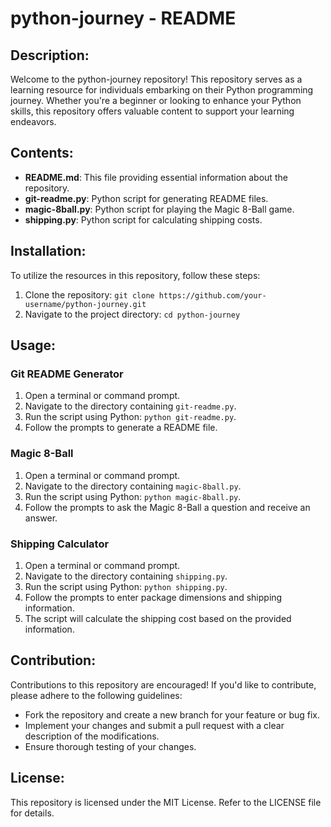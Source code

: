# python-journey - README

## **Description:**

Welcome to the python-journey repository! This repository serves as a learning resource for individuals embarking on their Python programming journey. Whether you're a beginner or looking to enhance your Python skills, this repository offers valuable content to support your learning endeavors.

## **Contents:**

- **README.md**: This file providing essential information about the repository.
- **git-readme.py**: Python script for generating README files.
- **magic-8ball.py**: Python script for playing the Magic 8-Ball game.
- **shipping.py**: Python script for calculating shipping costs.

## **Installation:**

To utilize the resources in this repository, follow these steps:

1. Clone the repository: `git clone https://github.com/your-username/python-journey.git`
2. Navigate to the project directory: `cd python-journey`

## **Usage:**

### Git README Generator

1. Open a terminal or command prompt.
2. Navigate to the directory containing `git-readme.py`.
3. Run the script using Python: `python git-readme.py`.
4. Follow the prompts to generate a README file.

### Magic 8-Ball

1. Open a terminal or command prompt.
2. Navigate to the directory containing `magic-8ball.py`.
3. Run the script using Python: `python magic-8ball.py`.
4. Follow the prompts to ask the Magic 8-Ball a question and receive an answer.

### Shipping Calculator

1. Open a terminal or command prompt.
2. Navigate to the directory containing `shipping.py`.
3. Run the script using Python: `python shipping.py`.
4. Follow the prompts to enter package dimensions and shipping information.
5. The script will calculate the shipping cost based on the provided information.

## **Contribution:**

Contributions to this repository are encouraged! If you'd like to contribute, please adhere to the following guidelines:

- Fork the repository and create a new branch for your feature or bug fix.
- Implement your changes and submit a pull request with a clear description of the modifications.
- Ensure thorough testing of your changes.

## **License:**

This repository is licensed under the MIT License. Refer to the LICENSE file for details.
